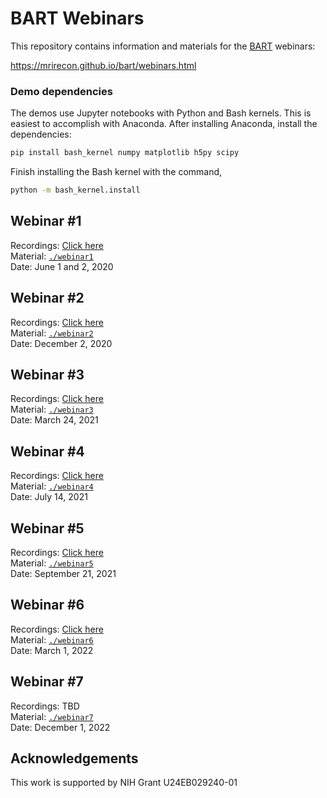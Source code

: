 # BART Webinars 

This repository contains information and materials for the [BART](http://mrirecon.github.io/bart) webinars:

https://mrirecon.github.io/bart/webinars.html

### Demo dependencies
The demos use Jupyter notebooks with Python and Bash kernels. This is easiest to accomplish with Anaconda.
After installing Anaconda, install the dependencies:
```bash
pip install bash_kernel numpy matplotlib h5py scipy
```

Finish installing the Bash kernel with the command,
```bash
python -m bash_kernel.install
```

## Webinar #1
Recordings: [Click here](https://www.youtube.com/playlist?list=PLDaugjrMfSRF0WhQ0nbcH4zeHWZPboGDY)  
Material: [`./webinar1`](./webinar1/)  
Date: June 1 and 2, 2020

## Webinar #2
Recordings: [Click here](https://www.youtube.com/playlist?list=PLDaugjrMfSRFj7WCtf9fuCeU2uN__4Tmi)  
Material: [`./webinar2`](./webinar2/)  
Date: December 2, 2020

## Webinar #3
Recordings: [Click here](https://www.youtube.com/watch?v=lhhGVYQLx_8&list=PLDaugjrMfSRH4OmKg3XBj0TUL2ocOeJC8)  
Material: [`./webinar3`](./webinar3/)  
Date: March 24, 2021

## Webinar #4
Recordings: [Click here](https://www.youtube.com/playlist?list=PLDaugjrMfSRFRcOwONdIWJRH0M22AM39B)  
Material: [`./webinar4`](./webinar4/)  
Date: July 14, 2021

## Webinar #5
Recordings: [Click here](https://www.youtube.com/playlist?list=PLDaugjrMfSRHxaYpm3xiJUj6UlBjqFJau)  
Material: [`./webinar5`](./webinar5/)  
Date: September 21, 2021

## Webinar #6
Recordings: [Click here](https://www.youtube.com/playlist?list=PLDaugjrMfSREpNZFw2yOfLi-S-CTPjPR4)  
Material: [`./webinar6`](./webinar6/)  
Date: March 1, 2022

## Webinar #7
Recordings: TBD  
Material: [`./webinar7`](./webinar7/)  
Date: December 1, 2022

## Acknowledgements
This work is supported by NIH Grant U24EB029240-01
